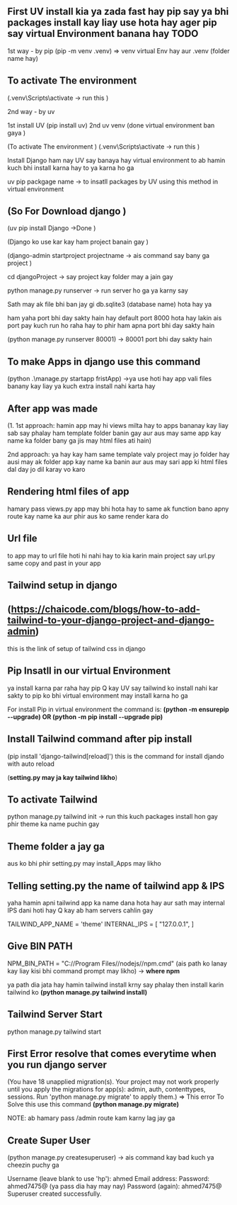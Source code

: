 ## First UV install kia ya zada fast hay pip say ya bhi packages install kay liay use hota hay ager pip say virtual Environment banana hay TODO

1st way - by pip (pip -m venv .venv) => venv virtual Env hay aur .venv (folder name hay)

## To activate The environment

(.venv\Scripts\activate -> run this )

2nd way - by uv

1st install UV (pip install uv)
2nd uv venv (done virtual environment ban gaya )

(To activate The environment )
 (.venv\Scripts\activate -> run this )

Install Django
ham nay UV say banaya hay virtual environment to ab hamin kuch bhi install karna hay to ya karna ho ga

uv pip packgage name -> to insatll packages by UV using this method in virtual environment

## (So For Download django )

(uv pip install Django ->Done )

(Django ko use kar kay ham project banain gay )

(django-admin startproject projectname -> ais command say bany ga project )

cd djangoProject -> say project kay folder may a jain gay

python manage.py runserver -> run server ho ga ya karny say

Sath may ak file bhi ban jay gi db.sqlite3 (database name) hota hay ya

ham yaha port bhi day sakty hain hay default port 8000 hota hay lakin ais port pay kuch run ho raha hay to phir ham apna port bhi day sakty hain

(python manage.py runserver 80001) -> 80001 port bhi day sakty hain

## To make Apps in django use this command

(python .\manage.py startapp fristApp) ->ya use hoti hay app vali files banany kay liay ya kuch extra install nahi karta hay

## After app was made

(1. 1st approach: hamin app may hi views milta hay to apps bananay kay liay sab say phalay ham template folder banin gay aur aus may same app kay name ka folder bany ga jis may html files ati hain)

   2nd approach: ya hay kay ham same template valy project may jo folder hay ausi may ak folder app kay name ka banin aur aus may sari app ki html files dal day jo dil karay vo karo

## Rendering html files of app

hamary pass views.py app may bhi hota hay to same ak function bano apny route kay name ka aur phir aus ko same render kara do

## Url file

to app may to url file hoti hi nahi hay to kia karin main project say url.py same copy and past in your app

## Tailwind setup in django

## (https://chaicode.com/blogs/how-to-add-tailwind-to-your-django-project-and-django-admin)

this is the  link of setup of tailwind css in django

## Pip Insatll in our virtual Environment

ya install karna par raha hay pip Q kay UV say tailwind ko install nahi kar sakty to pip ko bhi virtual environment may install karna ho ga

For install Pip in virtual environment the command is:
**(python -m ensurepip --upgrade) OR (python -m pip install --upgrade pip)**

## Install Tailwind command after pip install

(pip install 'django-tailwind[reload]')
this is the command for install djando with auto reload

(**setting.py may ja kay tailwind likho**)

## To activate Tailwind

python manage.py tailwind init -> run this kuch packages install hon gay phir theme ka name puchin gay

## Theme folder a jay ga

aus ko bhi phir setting.py may install_Apps may likho

## Telling setting.py the name of tailwind app & IPS

yaha hamin apni tailwind app ka name dana hota hay aur sath may internal IPS dani hoti hay Q kay ab ham servers cahlin gay

TAILWIND_APP_NAME = 'theme'
INTERNAL_IPS = [
    "127.0.0.1",
]

## Give BIN PATH

NPM_BIN_PATH = "C://Program Files//nodejs//npm.cmd"
(ais path ko lanay kay liay kisi bhi command prompt may likho) -> **where npm**

ya path dia jata hay hamin tailwind install krny say phalay then install karin tailwind ko
**(python manage.py tailwind install)**

## Tailwind Server Start

python manage.py tailwind start

## First Error resolve that comes everytime when you run django server

(You have 18 unapplied migration(s). Your project may not work properly until you apply the migrations for app(s): admin, auth, contenttypes, sessions.
Run 'python manage.py migrate' to apply them.) => This error To Solve this use this command
**(python manage.py migrate)**

NOTE: ab hamary pass /admin route kam karny lag jay ga

## Create Super User

(python manage.py createsuperuser) -> ais command kay bad kuch ya cheezin puchy ga

Username (leave blank to use 'hp'): ahmed
Email address:
Password: ahmed7475@ (ya pass dia hay may nay)
Password (again): ahmed7475@
Superuser created successfully.

